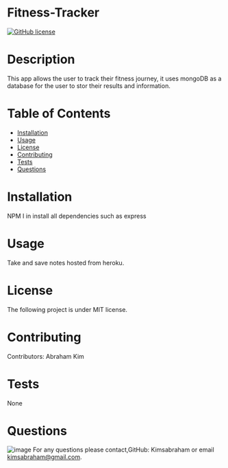 # Fitness-Tracker
[![GitHub license](https://img.shields.io/badge/license-MIT-blue.svg)](https://github.com/undefined/undefined)
# Description
This app allows the user to track their fitness journey, it uses mongoDB as a database for the user to stor their results and information.
# Table of Contents 
* [Installation](#installation)
* [Usage](#usage)
* [License](#license)
* [Contributing](#contributing)
* [Tests](#tests)
* [Questions](#questions)
# Installation
NPM I in install all dependencies
such as express
# Usage
​Take and save notes hosted from heroku. 
# License
The following project is under MIT license.
# Contributing
​Contributors: Abraham Kim
# Tests
None
# Questions
![image](public\assets\css\note-taker-04-29-2021.herokuapp.com_notes.png)
For any questions please contact,GitHub: Kimsabraham or email  kimsabraham@gmail.com.